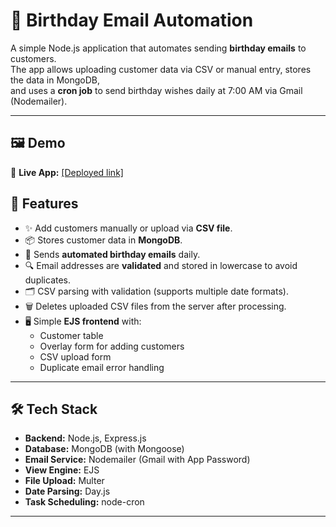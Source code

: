 # 🎂 Birthday Email Automation

A simple Node.js application that automates sending **birthday emails** to customers.  
The app allows uploading customer data via CSV or manual entry, stores the data in MongoDB,  
and uses a **cron job** to send birthday wishes daily at 7:00 AM via Gmail (Nodemailer).

---

## 🖼️ Demo

🔗 **Live App:** [\[Deployed link\]](https://vital-calendar.pipeops.net)

## 🚀 Features

- ✨ Add customers manually or upload via **CSV file**.
- 📦 Stores customer data in **MongoDB**.
- 📧 Sends **automated birthday emails** daily.
- 🔍 Email addresses are **validated** and stored in lowercase to avoid duplicates.
- 🗂 CSV parsing with validation (supports multiple date formats).
- 🗑 Deletes uploaded CSV files from the server after processing.
- 🖥️ Simple **EJS frontend** with:
  - Customer table
  - Overlay form for adding customers
  - CSV upload form
  - Duplicate email error handling

---

## 🛠️ Tech Stack

- **Backend:** Node.js, Express.js
- **Database:** MongoDB (with Mongoose)
- **Email Service:** Nodemailer (Gmail with App Password)
- **View Engine:** EJS
- **File Upload:** Multer
- **Date Parsing:** Day.js
- **Task Scheduling:** node-cron

---
